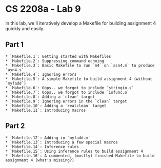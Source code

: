 CS 2208a - Lab 9
================

In this lab, we'll iteratively develop a Makefile for building assignment 4 quickly and easily.

Part 1
------

	* `Makefile.1`: Getting started with Makefiles
	* `Makefile.2`: Suppressing command echoing
	* `Makefile.3`: Basic Makefile to run `m4` on `asn4.m` to produce `asn4.s`
	* `Makefile.4`: Ignoring errors
	* `Makefile.5`: A simple Makefile to build assignment 4 (without `myfadd`)
	* `Makefile.6`: Oops.. we forgot to include `stringio.s`
	* `Makefile.7`: Oops.. we forgot to include `iofunc.o`
	* `Makefile.8`: Adding a `clean` target
	* `Makefile.9`: Ignoring errors in the `clean` target
	* `Makefile.10`: Adding a `realclean` target
	* `Makefile.11`: Introducing macros
	
Part 2
------

	* `Makefile.12`: Adding in `myfadd.m`
	* `Makefile.13`: Introducing a few special macros
	* `Makefile.14`: Inference rules
	* `Makefile.15`: Using inference rules to build assignment 4
	* `Makefile.16`: A commented, (mostly) finished Makefile to build assignment 4 (what's missing?)